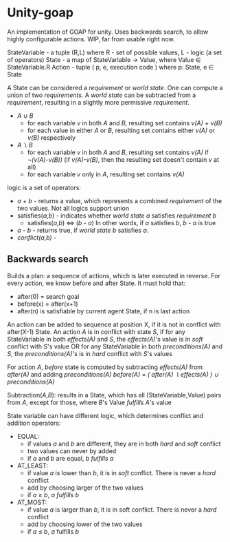# Unity-goap
An implementation of GOAP for unity. Uses backwards search, to allow highly configurable actions. WIP, far from usable right now.


StateVariable - a tuple (R,L) where R - set of possible values, L - logic (a set of operators)
State - a map of StateVariable → Value, where Value ∈ StateVariable.R
Action - tuple ( p, e, execution code ) where p: State, e ∈ State

A State can be considered a *requirement* or *world state*. One can compute a union of two *requirements*. A *world state* can be subtracted from a *requirement*, resulting in a slightly more permissive *requirement*.
* *A* ∪ *B*
  * for each variable *v* in both *A* and *B*, resulting set contains *v(A) + v(B)*
  * for each value in either *A* or *B*, resulting set contains either *v(A)* or *v(B)* respectively
* *A* ∖ *B*
  * for each variable *v* in both *A* and *B*, resulting set contains *v(A)* if *¬(v(A)-v(B))* (if *v(A)-v(B)*, then the resulting set doesn't contain *v* at all)
  * for each variable *v* only in *A*, resulting set contains *v(A)*

logic is a set of operators:
* *a* + *b* - returns a value, which represents a combined *requirement* of the two values. Not all logics support union
* satisfies(*a*,*b*) - indicates whether *world state* *a* satisfies *requirement* *b* 
  * satisfies(*a*,*b*) ⇔ (*b* - *a*) In other words, if *a* satisfies *b*, *b - a* is true
* *a* - *b* - returns true, if *world state* *b* satisfies *a*.
* *conflict(a,b)* - 

## Backwards search
Builds a plan: a sequence of actions, which is later executed in reverse. For every action, we know before and after State. It must hold that:
* after(0) = search goal
* before(x) = after(x+1)
* after(n) is satisfiable by current agent State, if n is last action

An action can be added to sequence at position X, if it is not in conflict with after(X-1) State.
An action *A* is in conflict with state *S*, if for any StateVariable in both *effects(A)* and *S*, the *effects(A)*'s value is in *soft* conflict with *S*'s value OR for any StateVariable in both *preconditions(A)* and *S*, the *preconditions(A)*'s is in *hard* conflict with *S*'s values

For action *A*, *before* state is computed by subtracting *effects(A)* from *after(A)* and adding *preconditions(A)*
*before(A) = ( after(A) ∖ effects(A) ) ∪ preconditions(A)*

Subtraction(*A*,*B*): results in a State, which has all (StateVariable,Value) pairs from *A*, except for those, where *B*'s Value *fulfills* *A*'s value

State variable can have different logic, which determines conflict and addition operators:
* EQUAL: 
  *  if values *a* and *b* are different, they are in both *hard* and *soft* conflict
  *  two values can never by added
  *  if *a* and *b* are equal, *b* *fulfills* *a*
* AT_LEAST:
  *  if value *a* is lower than *b*, it is in *soft* conflict. There is never a *hard* conflict
  *  add by choosing larger of the two values
  *  if *a* ≥ *b*, *a* *fulfills* *b*
* AT_MOST: 
  *  if value *a* is larger than *b*, it is in soft conflict. There is never a *hard* conflict
  *  add by choosing lower of the two values
  *  if *a* ≤ *b*, *a* fulfills *b*
